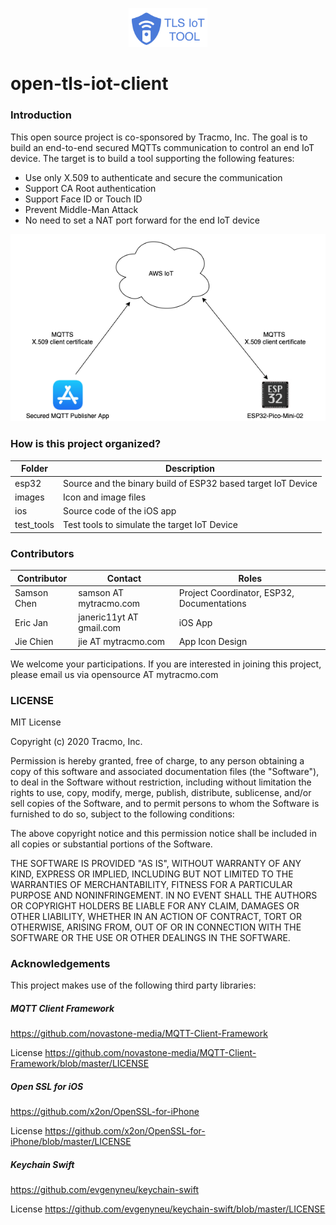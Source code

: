 <p align="center">
	<img src="images/tls_iot_tool.png" width="25%" alt="TLS-IoT-Tools"/>
</p> 

# open-tls-iot-client

### Introduction

This open source project is co-sponsored by Tracmo, Inc. The goal is to build an end-to-end secured MQTTs communication to control an end IoT device. The target is to build a tool supporting the following features:
* Use only X.509 to authenticate and secure the communication
* Support CA Root authentication
* Support Face ID or Touch ID
* Prevent Middle-Man Attack
* No need to set a NAT port forward for the end IoT device

![Conceptual Architecture](https://github.com/tracmo/open-tls-iot-client/blob/main/images/figures/Secured%20MQTT-Page-1.png?raw=true)

### How is this project organized?

| Folder     | Description                                                  |
|------------|--------------------------------------------------------------|
| esp32      | Source and the binary build of ESP32 based target IoT Device |
| images     | Icon and image files                                         |
| ios        | Source code of the iOS app                                   |
| test_tools | Test tools to simulate the target IoT Device                 |

### Contributors

| Contributor | Contact                  | Roles                                      |
|-------------|--------------------------|--------------------------------------------|
| Samson Chen | samson AT mytracmo.com   | Project Coordinator, ESP32, Documentations |
| Eric Jan    | janeric11yt AT gmail.com | iOS App                                    |
| Jie Chien   | jie AT mytracmo.com      | App Icon Design                            |

We welcome your participations. If you are interested in joining this project, please email us via
opensource AT mytracmo.com

### LICENSE

MIT License

Copyright (c) 2020 Tracmo, Inc.

Permission is hereby granted, free of charge, to any person obtaining a copy
of this software and associated documentation files (the "Software"), to deal
in the Software without restriction, including without limitation the rights
to use, copy, modify, merge, publish, distribute, sublicense, and/or sell
copies of the Software, and to permit persons to whom the Software is
furnished to do so, subject to the following conditions:

The above copyright notice and this permission notice shall be included in all
copies or substantial portions of the Software.

THE SOFTWARE IS PROVIDED "AS IS", WITHOUT WARRANTY OF ANY KIND, EXPRESS OR
IMPLIED, INCLUDING BUT NOT LIMITED TO THE WARRANTIES OF MERCHANTABILITY,
FITNESS FOR A PARTICULAR PURPOSE AND NONINFRINGEMENT. IN NO EVENT SHALL THE
AUTHORS OR COPYRIGHT HOLDERS BE LIABLE FOR ANY CLAIM, DAMAGES OR OTHER
LIABILITY, WHETHER IN AN ACTION OF CONTRACT, TORT OR OTHERWISE, ARISING FROM,
OUT OF OR IN CONNECTION WITH THE SOFTWARE OR THE USE OR OTHER DEALINGS IN THE
SOFTWARE.

### Acknowledgements

This project makes use of the following third party libraries:

##### MQTT Client Framework

https://github.com/novastone-media/MQTT-Client-Framework

License
https://github.com/novastone-media/MQTT-Client-Framework/blob/master/LICENSE

##### Open SSL for iOS

https://github.com/x2on/OpenSSL-for-iPhone

License
https://github.com/x2on/OpenSSL-for-iPhone/blob/master/LICENSE

##### Keychain Swift

https://github.com/evgenyneu/keychain-swift

License
https://github.com/evgenyneu/keychain-swift/blob/master/LICENSE
